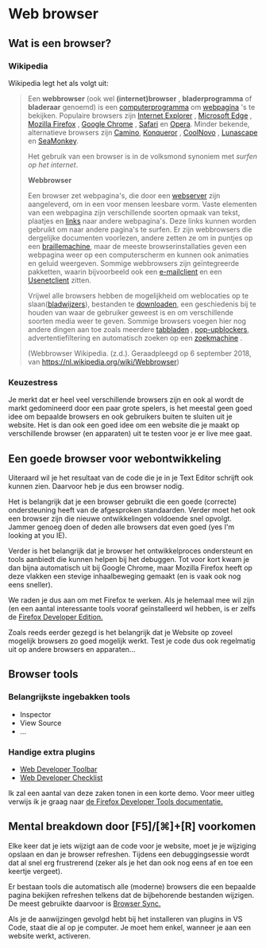 # Web browser

## Wat is een browser?

### Wikipedia

Wikipedia legt het als volgt uit:

> Een **webbrowser** (ook wel **(internet)browser** , **bladerprogramma** of **bladeraar** genoemd) is een [computerprogramma](https://nl.wikipedia.org/wiki/Computerprogramma "Computerprogramma") om [webpagina](https://nl.wikipedia.org/wiki/Webpagina "Webpagina") 's te bekijken.
> Populaire browsers zijn [Internet Explorer](https://nl.wikipedia.org/wiki/Internet_Explorer "Internet Explorer") , [Microsoft Edge](https://nl.wikipedia.org/wiki/Microsoft_Edge "Microsoft Edge") , [Mozilla Firefox](https://nl.wikipedia.org/wiki/Mozilla_Firefox "Mozilla Firefox") , [Google Chrome](https://nl.wikipedia.org/wiki/Google_Chrome "Google Chrome") , [Safari](<https://nl.wikipedia.org/wiki/Safari_(webbrowser)> "Safari (webbrowser)") en [Opera](<https://nl.wikipedia.org/wiki/Opera_(webbrowser)> "Opera (webbrowser)").
> Minder bekende, alternatieve browsers zijn [Camino](<https://nl.wikipedia.org/wiki/Camino_(webbrowser)> "Camino (webbrowser)"), [Konqueror](https://nl.wikipedia.org/wiki/Konqueror "Konqueror") , [CoolNovo](https://nl.wikipedia.org/wiki/CoolNovo "CoolNovo") , [Lunascape](https://nl.wikipedia.org/wiki/Lunascape "Lunascape") en [SeaMonkey](https://nl.wikipedia.org/wiki/SeaMonkey "SeaMonkey").
>
> Het gebruik van een browser is in de volksmond synoniem met _surfen op het internet_.
>
> **Webbrowser**
>
> Een browser zet webpagina's, die door een [webserver](https://nl.wikipedia.org/wiki/Webserver "Webserver") zijn aangeleverd, om in een voor mensen leesbare vorm. Vaste elementen van een webpagina zijn verschillende soorten opmaak van tekst, plaatjes en [links](https://nl.wikipedia.org/wiki/Hyperlink "Hyperlink") naar andere webpagina's. Deze links kunnen worden gebruikt om naar andere pagina's te surfen. Er zijn webbrowsers die dergelijke documenten voorlezen, andere zetten ze om in puntjes op een [braillemachine](https://nl.wikipedia.org/wiki/Braille "Braille"), maar de meeste browserinstallaties geven een webpagina weer op een computerscherm en kunnen ook animaties en geluid weergeven. Sommige webbrowsers zijn geïntegreerde pakketten, waarin bijvoorbeeld ook een [e-mailclient](https://nl.wikipedia.org/wiki/E-mailclient "E-mailclient") en een [Usenetclient](https://nl.wikipedia.org/wiki/Usenet "Usenet") zitten.
>
> Vrijwel alle browsers hebben de mogelijkheid om weblocaties op te slaan([bladwijzers](<https://nl.wikipedia.org/wiki/Bladwijzer_(software)> "Bladwijzer (software)")), bestanden te [downloaden](https://nl.wikipedia.org/wiki/Downloaden "Downloaden"), een geschiedenis bij te houden van waar de gebruiker geweest is en om verschillende soorten media weer te geven. Sommige browsers voegen hier nog andere dingen aan toe zoals meerdere [tabbladen](https://nl.wikipedia.org/wiki/Tabblad "Tabblad") , [pop-upblockers](<https://nl.wikipedia.org/wiki/Pop-up_(internet)> "Pop-up (internet)"), advertentiefiltering en automatisch zoeken op een [zoekmachine](https://nl.wikipedia.org/wiki/Zoekmachine "Zoekmachine") .
>
> (Webbrowser Wikipedia. (z.d.). Geraadpleegd op 6 september 2018, van https://nl.wikipedia.org/wiki/Webbrowser)

### Keuzestress

Je merkt dat er heel veel verschillende browsers zijn en ook al wordt de markt gedomineerd door een paar grote spelers, is het meestal geen goed idee om bepaalde browsers en ook gebruikers buiten te sluiten uit je website. Het is dan ook een goed idee om een website die je maakt op verschillende browser (en apparaten) uit te testen voor je er live mee gaat.

## Een goede browser voor webontwikkeling

Uiteraard wil je het resultaat van de code die je in je Text Editor schrijft ook kunnen zien. Daarvoor heb je dus een browser nodig.

Het is belangrijk dat je een browser gebruikt die een goede (correcte) ondersteuning heeft van de afgesproken standaarden. Verder moet het ook een browser zijn die nieuwe ontwikkelingen voldoende snel opvolgt. Jammer genoeg doen of deden alle browsers dat even goed (yes I'm looking at you IE).

Verder is het belangrijk dat je browser het ontwikkelproces ondersteunt en tools aanbiedt die kunnen helpen bij het debuggen. Tot voor kort kwam je dan bijna automatisch uit bij Google Chrome, maar Mozilla Firefox heeft op deze vlakken een stevige inhaalbeweging gemaakt (en is vaak ook nog eens sneller).

We raden je dus aan om met Firefox te werken. Als je helemaal mee wil zijn (en een aantal interessante tools vooraf geïnstalleerd wil hebben, is er zelfs de [Firefox Developer Edition.](https://www.mozilla.org/en-US/firefox/developer/)

Zoals reeds eerder gezegd is het belangrijk dat je Website op zoveel mogelijk browsers zo goed mogelijk werkt. Test je code dus ook regelmatig uit op andere browsers en apparaten…

## Browser tools

### Belangrijkste ingebakken tools

- Inspector
- View Source
- …

### Handige extra plugins

- [Web Developer Toolbar](https://addons.mozilla.org/en-US/firefox/addon/web-developer/)
- [Web Developer Checklist](https://addons.mozilla.org/en-US/firefox/addon/webdeveloperchecklist/)

Ik zal een aantal van deze zaken tonen in een korte demo. Voor meer uitleg verwijs ik je graag naar [de Firefox Developer Tools documentatie.](https://developer.mozilla.org/en-US/docs/Tools)

[//]: # "!TODO: Dit deel moet verder uitgewerkt worden. Eventueel voorzien van een screencast"

## Mental breakdown door [F5]/[⌘]+[R] voorkomen

Elke keer dat je iets wijzigt aan de code voor je website, moet je je wijziging opslaan en dan je browser refreshen. Tijdens een debuggingsessie wordt dat al snel erg frustrerend (zeker als je het dan ook nog eens af en toe een keertje vergeet).

Er bestaan tools die automatisch alle (moderne) browsers die een bepaalde pagina bekijken refreshen telkens dat de bijbehorende bestanden wijzigen. De meest gebruikte daarvoor is [Browser Sync.](https://marketplace.visualstudio.com/items?itemName=jasonlhy.vscode-browser-sync)

Als je de aanwijzingen gevolgd hebt bij het installeren van plugins in VS Code, staat die al op je computer. Je moet hem enkel, wanneer je aan een website werkt, activeren.
